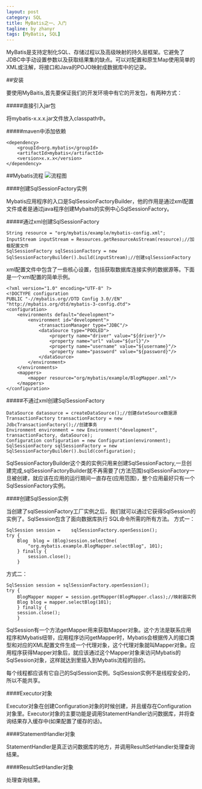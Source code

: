 ```yaml
---
layout: post
category: SQL
title: MyBatis之一、入门
tagline: by zhanyr
tags: [MyBatis, SQL]
---
```

MyBatis是支持定制化SQL、存储过程以及高级映射的持久层框架。它避免了JDBC中手动设置参数以及获取结果集的缺点。可以对配置和原生Map使用简单的XML或注解，将接口和Java的POJO映射成数据库中的记录。

<!--more-->

##安装

要使用MyBaitis,首先要保证我们的开发环境中有它的开发包，有两种方式：

#####直接引入jar包

将mybatis-x.x.x.jar文件放入classpath中。

#####maven中添加依赖
	
	<dependency>
		<groupId>org.mybatis</groupId>
		<artifactId>mybatis</artifactId>
		<version>x.x.x</version>
	</dependency>	
	
##Mybatis流程
![流程图](http://img.my.csdn.net/uploads/201306/09/1370783456_4126.JPG)

####创建SqlSessionFactory实例

Mybatis应用程序的入口是SqlSessionFactoryBuilder，他的作用是通过xml配置文件或者是通过java程序创建Mybaits的实例中心SqlSessionFactory。

#####通过xml创建SqlSessionFactory

	String resource = "org/mybatis/example/mybatis-config.xml";
	InputStream inputStream = Resources.getResourceAsStream(resource);//加载配置文件
	SqlSessionFactory sqlSessionFactory = new SqlSessionFactoryBuilder().build(inputStream);//创建sqlSessionFactory
	
xml配置文件中包含了一些核心设置，包括获取数据库连接实例的数据源等。下面是一个xml配置的简单示例。

	<?xml version="1.0" encoding="UTF-8" ?>
	<!DOCTYPE configuration
	PUBLIC "-//mybatis.org//DTD Config 3.0//EN"
    "http://mybatis.org/dtd/mybatis-3-config.dtd">
	<configuration>
		<environments default="development">
			<environment id="development">
      			<transactionManager type="JDBC"/>
      			<dataSource type="POOLED">
        			<property name="driver" value="${driver}"/>
        			<property name="url" value="${url}"/>
        			<property name="username" value="${username}"/>
        			<property name="password" value="${password}"/>
      			</dataSource>
    		</environment>
		</environments>
        <mappers>
    		<mapper resource="org/mybatis/example/BlogMapper.xml"/>
    	</mappers>
	</configuration>
	
#####不通过xml创建SqlSessionFactory
	
	DataSource datasource = createDataSource();//创建dateSource数据源
	TransactionFactory transactionFactory = new JdbcTransactionFactory();//创建事务
	Environment environment = new Environment("development", transactionFactory, dataSource);
	Configuration configuration = new Configuration(environment);
	SqlSessionFactory sqlSessionFactory = new SqlSessionFactoryBuilder().build(configuration);

SqlSessionFactoryBuilder这个类的实例只用来创建SqlSessionFactory,一旦创建完成,sqlSessionFactoryBuilder就不再需要了(方法范围)sqlSessionFactory一旦被创建，就应该在应用的运行期间一直存在(应用范围)，整个应用最好只有一个SqlSessionFactory实例。

####创建SqlSession实例

当创建了sqlSessionFactory工厂实例之后，我们就可以通过它获得SqlSession的实例了。SqlSession包含了面向数据库执行 SQL命令所需的所有方法。
方式一：

	SqlSession session = 	sqlSessionFactory.openSession();
	try {
		Blog  blog = (Blog)session.selectOne(
			"org.mybatis.example.BlogMapper.selectBlog", 101);
		} finally {
    		session.close();
    	}
    	
方式二：

	SqlSession session = sqlSessionFactory.openSession();
	try {
		BlogMapper mapper = session.getMapper(BlogMapper.class);//映射器实例
		Blog blog = mapper.selectBlog(101);
		} finally {
		session.close();
		}
		
SqlSession有一个方法getMapper用来获取Mapper对象。这个方法是联系应用程序和Mybatis纽带，应用程序访问getMapper时，Mybatis会根据传入的接口类型和对应的XML配置文件生成一个代理对象，这个代理对象就叫Mapper对象。应用程序获得Mapper对象后，就应该通过这个Mapper对象来访问Mybatis的SqlSession对象，这样就达到里插入到Mybatis流程的目的。

每个线程都应该有它自己的SqlSession实例。SqlSession实例不是线程安全的，所以不能共享。

####Executor对象

Executor对象在创建Configuration对象的时候创建，并且缓存在Configuration对象里。Executor对象的主要功能是调用StatementHandler访问数据库，并将查询结果存入缓存中(如果配置了缓存的话)。

####StatementHandler对象

StatementHandler是真正访问数据库的地方，并调用ResultSetHandler处理查询结果。

####ResultSetHandler对象

处理查询结果。
	

